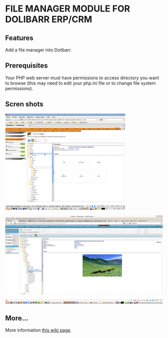 # FILE MANAGER MODULE FOR DOLIBARR ERP/CRM

## Features
Add a file manager into Dolibarr.

## Prerequisites
Your PHP web server must have permissions to access directory you want to browse (this may need to edit your php.ini file or to change file system permissions).

## Scren shots

![Screenshot filemanager](img/screen_shot_filemanager.png?raw=true "File manager")

![Screenshot filemanager](img/screen_shot_filemanager_2.png?raw=true "File manager")

## More...

More information <a href="https://wiki.dolibarr.org/index.php/Module_File_Manager" target="_new">this wiki page</a>.
